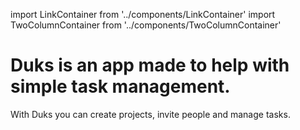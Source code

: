 import LinkContainer from '../components/LinkContainer'
import TwoColumnContainer from '../components/TwoColumnContainer'

# Duks is an app made to help with simple task management.

With Duks you can create projects, invite people and manage tasks.

<TwoColumnContainer />

<LinkContainer />